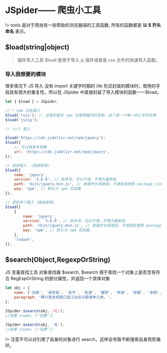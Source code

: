 # JSpider—— 爬虫小工具

!> tools 是对于爬虫有一些帮助的浏览器端的工具函数, 所有的函数都是 **以 $ 开头命名** 表示。

## $load(string|object)

> 插件导入工具 $load 是用于导入 js 插件或者是 css 文件的快速导入函数。

### 导入我想要的模块

很多情况下 JS 导入 没有 import 关键字时期的 iife 形式封装的模块时，使用的手段具有很大的重复性，所以在 JSpider 中直接封装了导入模块的函数——$load。

```js
let { $load } = JSpider;

// ! npm 包名载入
$load('rxjs'); // 这里的是在 npm 包管理器内的名称，这个是一个唯一的小写字符串
$load('jszip');

// !url 载入

$load('https://cdn.jsdelivr.net/npm/jquery');
$load({
    // 可以填更多参数
    url: 'https://cdn.jsdelivr.net/npm/jquery',
});

// 具体载入 （高级使用）
$load({
    name: 'jquery',
    version: '3.6.0', // 版本号，可以不填，不填为最新版
    path: 'dist/jquery.min.js', // 直接的仓库路径，不填就会按照 package.json 中的路径进行读取，可能会错误
    way: 'npm', // 默认为 npm 包加载
});

// 混杂多个载入（高级使用）
$load([
    {
        name: 'jquery',
        version: '3.6.0', // 版本号，可以不填，不填为最新版
        path: 'dist/jquery.min.js', // 直接的仓库路径，不填就会按照 package.json 中的路径进行读取，可能会错误
        way: 'npm', // 默认为 npm 包加载
    },
    'lodash',
]);
```

## $search(Object,RegexpOrString)

JS 变量查找工具 对象查找器 $search, \$search 用于查找一个对象上是否含有符合 RegExpOrString 的部分属性，并返回一个具体对象

```js
let obj = {
    name: ['毛静', '侯秀英', '张平', '张涛', '董刚', '熊艳', '宋娜', '余刚', '邹静', '白静'],
    paragraph: '精行意史规管口进江及反识极增争几林。',
};

JSpider.$search(obj, /毛/);
//结果 {name: ["毛静"]}

JSpider.$search(obj, '毛');
//结果 {name: ["毛静"]}
```

!> 注意不可以对引用了自身的对象进行 search，这样会导致不断搜索自身而死循环。
